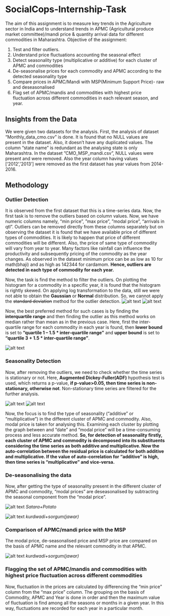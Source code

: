 # SocialCops-Internship-Task
The aim of this assignment is to measure key trends in the Agriculture sector in India and to understand trends in APMC (Agricultural produce market committee)/mandi price & quantity arrival data for different commodities in Maharashtra.
Objective of the assignment:
1.	Test and filter outliers.
2.	Understand price fluctuations accounting the seasonal effect
1.	Detect seasonality type (multiplicative or additive) for each cluster of APMC and commodities
2.	De-seasonalise prices for each commodity and APMC according to the detected seasonality type
3.	Compare prices in APMC/Mandi with MSP(Minimum Support Price)- raw and deseasonalised
4.	Flag set of APMC/mandis and commodities with highest price fluctuation across different commodities in each relevant season, and year.

## Insights from the Data
We were given two datasets for the analysis. First, the analysis of dataset “Monthly_data_cmo.csv” is done. It is found that no NULL values are present in the dataset. Also, it doesn’t have any duplicated values. The column “state name” is redundant as the analysing state is only Maharashtra. 
In the dataset  ”CMO_MSP_mandi.csv”, NULL values were present and were removed. Also the year column having values [‘2012’,’2013’] were removed as the first dataset has year values from 2014-2016.
## Methodology
### Outlier Detection
It is observed from the first dataset that this is a time-series data. Now, the first task is to remove the outliers based on column values. Now, we have numeric columns namely, “min price”, ”max price”, ”modal price”, “arrivals in qtl”.
Outliers can be removed directly from these columns separately but on observing the dataset it is found that we have available price of different types of commodities. It is likely to happen that price of different commodities will be different. Also, the price of same type of commodity will vary from year to year. Many factors like rainfall can influence the productivity and subsequently pricing of the commodity as the year changes. As observed in the dataset minimum price can be as low as 10 for math(bhaji) and as high as 142344 for cardamom.
**Hence, outliers are detected in each type of commodity for each year.**

Now, the task is find the method to filter the outliers. On plotting the histogram for a commodity in a specific year, it is found that the histogram is rightly skewed. On applying log transformation to the data, still we were not able to obtain the **Gaussian** or **Normal** distribution. So, we cannot apply the ~~standard deviation~~ method for the outlier detection.
![alt text](https://github.com/manujagr/SocialCops-Internship-Task/blob/master/Visualisation/plot%201.png)
![alt text](https://github.com/manujagr/SocialCops-Internship-Task/blob/master/Visualisation/log%20orange%202015.png)
  
Now, the best preferred method for such cases is by finding the **interquartile range** and then finding the outlier as this method works on median rather than mean as in the previous case. Here, first the inter-quartile range for each commodity in each year is found, then **lower bound** is set to **“quartile 1 – 1.5 * inter-quartile range”** and **upper bound** is set to **“quartile 3 + 1.5 * inter-quartile range”**.

![alt text](https://github.com/manujagr/SocialCops-Internship-Task/blob/master/Visualisation/images-mod1-spread10.gif)

### Seasonality Detection
Now, after removing the outliers, we need to check whether the time series is stationary or not. Here, **Augmented Dickey-Fuller(ADF)** hypothesis test is used, which returns a p-value, **if p-value>0.05, then time series is non-stationary, otherwise not**. Non-stationary time series are filtered for the further analysis.
  
![alt text](https://github.com/manujagr/SocialCops-Internship-Task/blob/master/Visualisation/time%20series%20plot.png)
![alt text](https://github.com/manujagr/SocialCops-Internship-Task/blob/master/Visualisation/time%20series.png)

Now, the focus is to find the type of seasonality (“additive” or “multiplicative”) in the different cluster of APMC and commodity. Also, modal price is taken for analysing this. Examining each cluster by plotting the graph between and “date” and “modal price” will be a time-consuming process and less accurate method. **So, for detection of seasonality firstly, each cluster of APMC and commodity is decomposed into its substituents considering the time series as both additive and multiplicative. Now the auto-correlation between the residual price is calculated for both additive and multiplicative. If the value of auto-correlation for “additive” is high, then time series is “multiplicative” and vice-versa.**

### De-seasonalising the data
Now, after getting the type of seasonality present in the different cluster of APMC and commodity, “modal prices” are deseasonalised by subtracting the seasonal component from the “modal price”.


![alt text](https://github.com/manujagr/SocialCops-Internship-Task/blob/master/Visualisation/satara%2Bpotato.png)
                                             *Satara+Potato*

![alt text](https://github.com/manujagr/SocialCops-Internship-Task/blob/master/Visualisation/kurdwadi%20%2B%20sorgum(jawar).png)            *kurdwadi+sorgum(jawar)*

### Comparison of APMC/mandi price with the MSP
The modal price, de-seasonalised price and MSP price are compared on the basis of APMC name and the relevant commodity in that APMC.

![alt text](https://github.com/manujagr/SocialCops-Internship-Task/blob/master/Visualisation/compare%201.png)
                                         *kurdwadi+sorgum(jawar)*
                                       
### Flagging the set of APMC/mandis and commodities with highest price fluctuation across different commodities
Now, fluctuation in the prices are calculated by differencing the “min price” column from the “max price” column. The grouping on the basis of Commodity, APMC and Year is done in order and then the maximum value of fluctuation is find among all the seasons or months in a given year. In this way, fluctuations are recorded for each year in a particular month.


